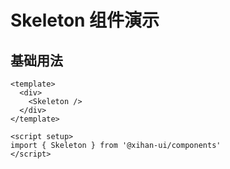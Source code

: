 # Skeleton 组件演示

## 基础用法

```vue
<template>
  <div>
    <Skeleton />
  </div>
</template>

<script setup>
import { Skeleton } from '@xihan-ui/components'
</script>
```
